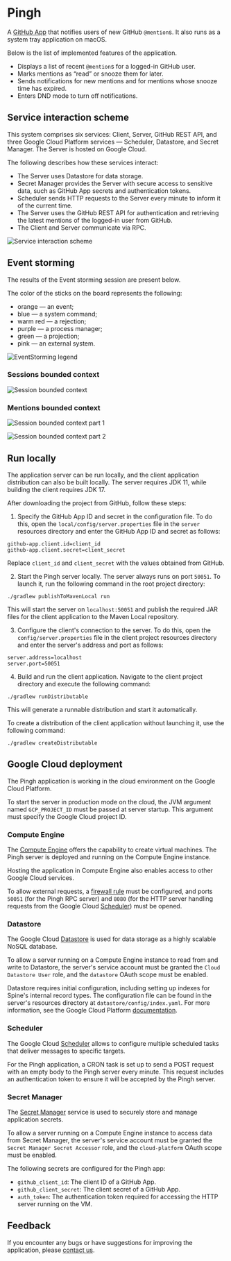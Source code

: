 # Pingh

A [GitHub App](https://github.com/apps/pingh-tracker-of-github-mentions) that notifies users 
of new GitHub `@mention`s. It also runs as a system tray application on macOS.

Below is the list of implemented features of the application.

- Displays a list of recent `@mention`s for a logged-in GitHub user.
- Marks mentions as “read” or snooze them for later.
- Sends notifications for new mentions and for mentions whose snooze time has expired.
- Enters DND mode to turn off notifications.

## Service interaction scheme

This system comprises six services: Client, Server, GitHub REST API, 
and three Google Cloud Platform services — Scheduler, Datastore, and Secret Manager.
The Server is hosted on Google Cloud.

The following describes how these services interact:

- The Server uses Datastore for data storage.
- Secret Manager provides the Server with secure access to sensitive data, 
such as GitHub App secrets and authentication tokens.
- Scheduler sends HTTP requests to the Server every minute to inform it of the current time.
- The Server uses the GitHub REST API for authentication and retrieving the latest mentions 
of the logged-in user from GitHub.
- The Client and Server communicate via RPC.

![Service interaction scheme](./img/service-interaction/scheme.jpg)

## Event storming

The results of the Event storming session are present below.

The color of the sticks on the board represents the following:

- orange — an event;
- blue — a system command;
- warm red — a rejection;
- purple — a process manager;
- green — a projection;
- pink — an external system.

![EventStorming legend](./img/event-storming/legend.jpg)

### Sessions bounded context

![Session bounded context](./img/event-storming/sessions-bc.jpg)

### Mentions bounded context

![Session bounded context part 1](./img/event-storming/mentions-bc-1.jpg)

![Session bounded context part 2](./img/event-storming/mentions-bc-2.jpg)

## Run locally

The application server can be run locally, and the client application distribution 
can also be built locally. The server requires JDK 11, while building the client requires JDK 17.

After downloading the project from GitHub, follow these steps:

1. Specify the GitHub App ID and secret in the configuration file. To do this, 
open the `local/config/server.properties` file in the `server` resources directory
and enter the GitHub App ID and secret as follows:

```properties
github-app.client.id=client_id
github-app.client.secret=client_secret
```

Replace `client_id` and `client_secret` with the values obtained from GitHub.

2. Start the Pingh server locally. The server always runs on port `50051`. 
To launch it, run the following command in the root project directory:

```shell
./gradlew publishToMavenLocal run
```

This will start the server on `localhost:50051` and publish the required JAR files 
for the client application to the Maven Local repository.

3. Configure the client's connection to the server. To do this, 
open the `config/server.properties` file in the client project resources directory 
and enter the server's address and port as follows:

```properties
server.address=localhost
server.port=50051
```

4. Build and run the client application. Navigate to the client project directory 
and execute the following command:

```shell
./gradlew runDistributable
```

This will generate a runnable distribution and start it automatically.

To create a distribution of the client application without launching it, 
use the following command:

```shell
./gradlew createDistributable
```

## Google Cloud deployment

The Pingh application is working in the cloud environment on the Google Cloud Platform.

To start the server in production mode on the cloud, 
the JVM argument named `GCP_PROJECT_ID` must be passed at server startup. 
This argument must specify the Google Cloud project ID.

### Compute Engine

The [Compute Engine](https://cloud.google.com/products/compute) offers the capability to create 
virtual machines. The Pingh server is deployed and running on the Compute Engine instance.

Hosting the application in Compute Engine also enables access 
to other Google Cloud services.

To allow external requests, 
a [firewall rule](https://cloud.google.com/firewall/docs/firewalls) must be configured, 
and ports `50051` (for the Pingh RPC server) and `8080` (for the HTTP server handling requests 
from the Google Cloud [Scheduler](#scheduler)) must be opened.

### Datastore

The Google Cloud [Datastore](https://cloud.google.com/products/datastore?hl) is used 
for data storage as a highly scalable NoSQL database.

To allow a server running on a Compute Engine instance to read from and write to Datastore, 
the server's service account must be granted the `Cloud Datastore User` role, 
and the `datastore` OAuth scope must be enabled.

Datastore requires initial configuration, including setting up indexes 
for Spine's internal record types. The configuration file can be found 
in the server's resources directory at `datastore/config/index.yaml`.
For more information, see the Google Cloud Platform 
[documentation](https://cloud.google.com/datastore/docs/tools/indexconfig).

### Scheduler

The Google Cloud [Scheduler](https://cloud.google.com/scheduler/docs/overview) allows 
to configure multiple scheduled tasks that deliver messages to specific targets.

For the Pingh application, a CRON task is set up to send a POST request with an empty body 
to the Pingh server every minute. This request includes an authentication token to ensure 
it will be accepted by the Pingh server.

### Secret Manager

The [Secret Manager](https://cloud.google.com/security/products/secret-manager) service 
is used to securely store and manage application secrets.

To allow a server running on a Compute Engine instance to access data from Secret Manager,
the server's service account must be granted the `Secret Manager Secret Accessor` role,
and the `cloud-platform` OAuth scope must be enabled.

The following secrets are configured for the Pingh app:

- `github_client_id`: The client ID of a GitHub App.
- `github_client_secret`: The client secret of a GitHub App.
- `auth_token`: The authentication token required for accessing the HTTP server running on the VM.

## Feedback

If you encounter any bugs or have suggestions for improving the application, 
please [contact us](https://github.com/spine-examples/Pingh/issues/new).
